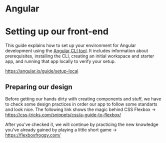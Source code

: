 # Angular

# Setting up our front-end

This guide explains how to set up your environment for Angular development using the [Angular CLI tool](https://angular.io/cli "CLI command reference"). It includes information about prerequisites, installing the CLI, creating an initial workspace and starter app, and running that app locally to verify your setup.

https://angular.io/guide/setup-local


## Preparing our design

Before getting our hands dirty with creating components and stuff, we have to check some design practices in order our app to follow some standarts and look nice.
The following link shows the magic behind CSS Flexbox -> https://css-tricks.com/snippets/css/a-guide-to-flexbox/

After you've checked it, we will continue by practicing the new knowledge you've already gained by playing a little short game -> https://flexboxfroggy.com/

